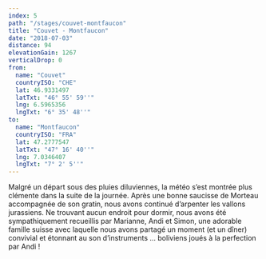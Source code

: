 ```yaml
---
index: 5
path: "/stages/couvet-montfaucon"
title: "Couvet - Montfaucon"
date: "2018-07-03"
distance: 94
elevationGain: 1267
verticalDrop: 0
from:
  name: "Couvet"
  countryISO: "CHE"
  lat: 46.9331497
  latTxt: "46° 55' 59''"
  lng: 6.5965356
  lngTxt: "6° 35' 48''"
to:
  name: "Montfaucon"
  countryISO: "FRA"
  lat: 47.2777547
  latTxt: "47° 16' 40''"
  lng: 7.0346407
  lngTxt: "7° 2' 5''"
---
```


Malgré un départ sous des pluies diluviennes, la météo s’est montrée plus clémente dans la suite de la journée. Après une bonne saucisse de Morteau accompagnée de son gratin, nous avons continué d’arpenter les vallons jurassiens. Ne trouvant aucun endroit pour dormir, nous avons été sympathiquement recueillis par Marianne, Andi et Simon, une adorable famille suisse avec laquelle nous avons partagé un moment (et un dîner) convivial et étonnant au son d’instruments ... boliviens joués à la perfection par Andi !

